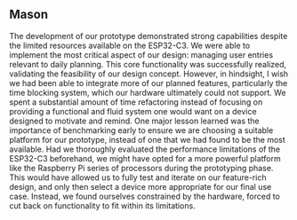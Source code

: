 ## Mason
The development of our prototype demonstrated strong capabilities despite the limited resources available on the ESP32-C3. We were able to implement the most critical aspect of our design: managing user entries relevant to daily planning. This core functionality was successfully realized, validating the feasibility of our design concept. However, in hindsight, I wish we had been able to integrate more of our planned features, particularly the time blocking system, which our hardware ultimately could not support. We spent a substantial amount of time refactoring instead of focusing on providing a functional and fluid system one would want on a device designed to motivate and remind. One major lesson learned was the importance of benchmarking early to ensure we are choosing a suitable platform for our prototype, instead of one that we had found to be the most available. Had we thoroughly evaluated the performance limitations of the ESP32-C3 beforehand, we might have opted for a more powerful platform like the Raspberry Pi series of processors during the prototyping phase. This would have allowed us to fully test and iterate on our feature-rich design, and only then select a device more appropriate for our final use case. Instead, we found ourselves constrained by the hardware, forced to cut back on functionality to fit within its limitations.
